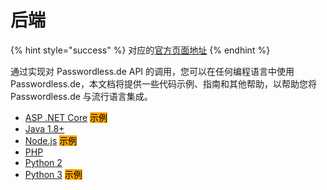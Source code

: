 # 后端

{% hint style="success" %}
对应的[官方页面地址](https://docs.passwordless.dev/guide/backend.html)
{% endhint %}

通过实现对 Passwordless.de API 的调用，您可以在任何编程语言中使用 Passwordless.de，本文档将提供一些代码示例、指南和其他帮助，以帮助您将 Passwordless.de 与流行语言集成。

* [ASP .NET Core](dotnet.md) <mark style="background-color:orange;">示例</mark>
* [Java 1.8+](java.md)
* [Node.js](nodejs.md) <mark style="background-color:orange;">示例</mark>
* [PHP](php.md)
* [Python 2](python2.md)
* [Python 3](python3.md) <mark style="background-color:orange;">示例</mark>
